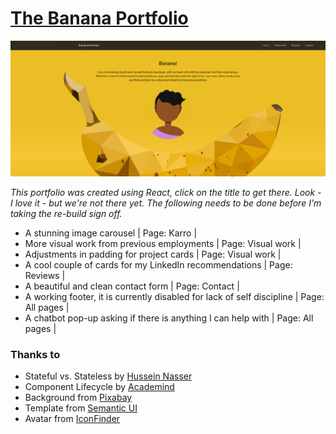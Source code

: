 # [The Banana Portfolio](https://frostare.netlify.com/)
![The Banana Portfolio](src/images/printscreen/bananascreenshot.png)

*This portfolio was created using React, click on the title to get there. Look - I love it - but we're not there yet. The following needs to be done before I'm taking the re-build sign off.*

* A stunning image carousel | Page: Karro |
* More visual work from previous employments | Page: Visual work |
* Adjustments in padding for project cards | Page: Visual work |
* A cool couple of cards for my LinkedIn recommendations | Page: Reviews |
* A beautiful and clean contact form | Page: Contact | 
* A working footer, it is currently disabled for lack of self discipline | Page: All pages |
* A chatbot pop-up asking if there is anything I can help with | Page: All pages |


### Thanks to
* Stateful vs. Stateless by [Hussein Nasser](https://www.youtube.com/watch?v=nhwZn6v5vT0)
* Component Lifecycle by [Academind](https://www.youtube.com/watch?v=Oioo0IdoEls)
* Background from [Pixabay](https://pixabay.com/)
* Template from [Semantic UI](https://semantic-ui.com/)
* Avatar from [IconFinder](https://www.iconfinder.com/)
